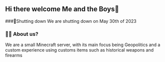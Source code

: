 ## Hi there welcome Me and the Boys👋

###🤖Shutting down
We are shutting down on May 30th of 2023

### 🙋‍♀️ About us?
We are a small Minecraft server, with its main focus being Geopolitics and a custom experience using customs items such as historical weapons and firearms


